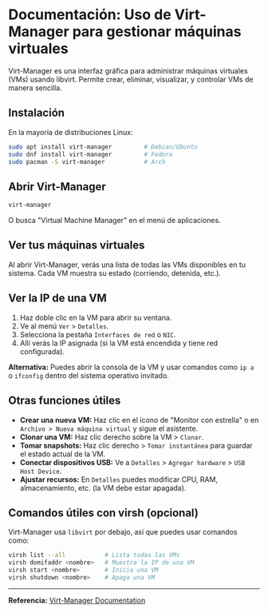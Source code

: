 
# Documentación: Uso de Virt-Manager para gestionar máquinas virtuales

Virt-Manager es una interfaz gráfica para administrar máquinas virtuales (VMs) usando libvirt. Permite crear, eliminar, visualizar, y controlar VMs de manera sencilla.

## Instalación

En la mayoría de distribuciones Linux:

```bash
sudo apt install virt-manager         # Debian/Ubuntu
sudo dnf install virt-manager         # Fedora
sudo pacman -S virt-manager           # Arch
```

## Abrir Virt-Manager

```bash
virt-manager
```
O busca "Virtual Machine Manager" en el menú de aplicaciones.

## Ver tus máquinas virtuales

Al abrir Virt-Manager, verás una lista de todas las VMs disponibles en tu sistema. Cada VM muestra su estado (corriendo, detenida, etc.).

## Ver la IP de una VM

1. Haz doble clic en la VM para abrir su ventana.
2. Ve al menú `Ver` > `Detalles`.
3. Selecciona la pestaña `Interfaces de red` o `NIC`.
4. Allí verás la IP asignada (si la VM está encendida y tiene red configurada).

**Alternativa:**
Puedes abrir la consola de la VM y usar comandos como `ip a` o `ifconfig` dentro del sistema operativo invitado.

## Otras funciones útiles

- **Crear una nueva VM:** Haz clic en el ícono de "Monitor con estrella" o en `Archivo > Nueva máquina virtual` y sigue el asistente.
- **Clonar una VM:** Haz clic derecho sobre la VM > `Clonar`.
- **Tomar snapshots:** Haz clic derecho > `Tomar instantánea` para guardar el estado actual de la VM.
- **Conectar dispositivos USB:** Ve a `Detalles` > `Agregar hardware` > `USB Host Device`.
- **Ajustar recursos:** En `Detalles` puedes modificar CPU, RAM, almacenamiento, etc. (la VM debe estar apagada).

## Comandos útiles con virsh (opcional)

Virt-Manager usa `libvirt` por debajo, así que puedes usar comandos como:

```bash
virsh list --all           # Lista todas las VMs
virsh domifaddr <nombre>   # Muestra la IP de una VM
virsh start <nombre>       # Inicia una VM
virsh shutdown <nombre>    # Apaga una VM
```

---
**Referencia:** [Virt-Manager Documentation](https://virt-manager.org/) 
